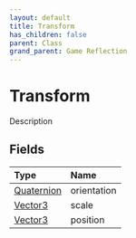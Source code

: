 ```yaml
---
layout: default
title: Transform
has_children: false
parent: Class
grand_parent: Game Reflection
---
```

# Transform
Description 

## Fields

| Type | Name |
|:----------|:--------------|
| [Quaternion](/riftbreaker-wiki/docs/game-reflection/classes/quaternion/) | orientation |
| [Vector3](/riftbreaker-wiki/docs/game-reflection/classes/vector3/) | scale |
| [Vector3](/riftbreaker-wiki/docs/game-reflection/classes/vector3/) | position |

